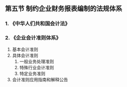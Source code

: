 ## 第五节 制约企业财务报表编制的法规体系

### 1. 《中华人们共和国会计法》

### 2. 《企业会计准则体系》

1. 基本会计准则
2. 具体会计准则
   1. 一般业务处理准则
   2. 特殊行业会计准则
   3. 特定业务准则
3. 会计准则应用指南和解释公告